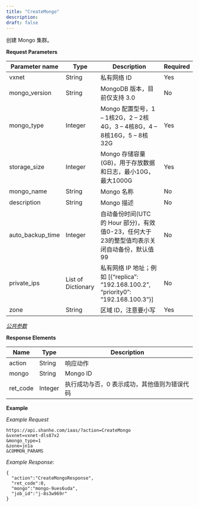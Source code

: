 ```yaml
---
title: "CreateMongo"
description: 
draft: false
---
```




创建 Mongo 集群。

**Request Parameters**

| Parameter name | Type | Description | Required |
| --- | --- | --- | --- |
| vxnet | String | 私有网络 ID | Yes |
| mongo_version | String | MongoDB 版本，目前仅支持 3.0 | No |
| mongo_type | Integer | Mongo 配置型号，1 – 1核2G，2 – 2核4G，3 – 4核8G，4 – 8核16G，5 – 8核32G | Yes |
| storage_size | Integer | Mongo 存储容量(GB)，用于存放数据和日志，最小10G，最大1000G | Yes |
| mongo_name | String | Mongo 名称 | No |
| description | String | Mongo 描述 | No |
| auto_backup_time | Integer | 自动备份时间(UTC 的 Hour 部分)，有效值0-23，任何大于23的整型值均表示关闭自动备份，默认值 99 | No |
| private_ips | List of Dictionary | 私有网络 IP 地址；例如 [{“replica”: “192.168.100.2”, “priority0”: “192.168.100.3”}] | No |
| zone | String | 区域 ID，注意要小写 | Yes |

[_公共参数_](../../../parameters/)

**Response Elements**

| Name | Type | Description |
| --- | --- | --- |
| action | String | 响应动作 |
| mongo | String | Mongo ID |
| ret_code | Integer | 执行成功与否，0 表示成功，其他值则为错误代码 |

**Example**

_Example Request_

```
https://api.shanhe.com/iaas/?action=CreateMongo
&vxnet=vxnet-dls87x2
&mongo_type=1
&zone=jn1a
&COMMON_PARAMS
```

_Example Response_:

```
{
  "action":"CreateMongoResponse",
  "ret_code":0,
  "mongo":"mongo-9ues6uda",
  "job_id":"j-8s3w969r"
}
```
